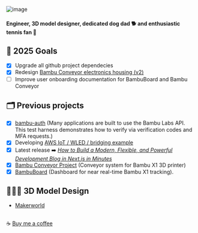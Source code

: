 ![image](https://komarev.com/ghpvc/?username=T0NYZ0&style=flat-square")

#### Engineer, 3D model designer, dedicated dog dad 🐕 and enthusiastic tennis fan 🎾

## 🚀 2025 Goals

- [x] Upgrade all github project dependecies
- [x] Redesign [Bambu Conveyor electronics housing (v2)](https://makerworld.com/en/models/1071359#profileId-1061316)
- [ ] Improve user onboarding documentation for BambuBoard and Bambu Conveyor

## 🗂️ Previous projects

- [x] [bambu-auth](https://github.com/t0nyz0/bambu-auth) (Many applications are built to use the Bambu Labs API. This test harness demonstrates how to verify via verification codes and MFA requests.)
- [x] Developing [AWS IoT / WLED / bridging example](https://t0nyz.com/projects/awsiot)
- [x] Latest release ➡️ *[How to Build a Modern, Flexible, and Powerful Development Blog in Next.js in Minutes](https://t0nyz.com/projects/nextjsblog)*
- [x] [Bambu Conveyor Project](https://t0nyz.com/projects/bambuconveyor) (Conveyor system for Bambu X1 3D printer)
- [x] [BambuBoard](https://t0nyz.com/projects/bambuboard) (Dashboard for near real-time Bambu X1 tracking).

## 👨🏻‍🔬 3D Model Design
- [Makerworld](https://makerworld.com/en/@t0nyz)


##
☕ [Buy me a coffee](https://buymeacoffee.com/tonyz)
